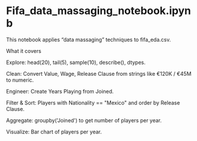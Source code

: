 # Fifa_data_massaging_notebook.ipynb

This notebook applies “data massaging” techniques to fifa_eda.csv.

What it covers

Explore: head(20), tail(5), sample(10), describe(), dtypes.

Clean: Convert Value, Wage, Release Clause from strings like €120K / €45M to numeric.

Engineer: Create Years Playing from Joined.

Filter & Sort: Players with Nationality == "Mexico" and order by Release Clause.

Aggregate: groupby('Joined') to get number of players per year.

Visualize: Bar chart of players per year.
